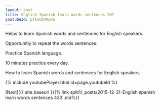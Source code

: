 ```yaml
---
layout: post
title: English Spanish learn words sentences 207 
youtubeId: pTkuUSYHpvw
---
```

 
 
Helps to learn Spanish words and sentences for English speakers.

Opportunitiy to repeat the words sentences. 

Practice Spanish language. 
 
10 minutes practice every day. 
 
How to learn Spanish words and sentences for English speakers 
 
{% include youtubePlayer.html id=page.youtubeId %}
 
 
[Next]({{ site.baseurl }}{% link  split1/_posts/2015-12-31-English spanish learn words sentences 433 .md%})
 

